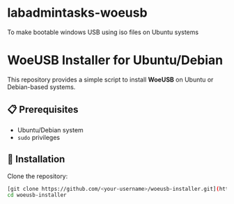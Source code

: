 # labadmintasks-woeusb
To make bootable windows USB using iso files on Ubuntu systems
# WoeUSB Installer for Ubuntu/Debian

This repository provides a simple script to install **WoeUSB** on Ubuntu or Debian-based systems.

## 📋 Prerequisites
- Ubuntu/Debian system
- `sudo` privileges

## 🚀 Installation

Clone the repository:
```bash
[git clone https://github.com/<your-username>/woeusb-installer.git](https://github.com/LokeshVemula/labadmintasks-woeusb)
cd woeusb-installer
